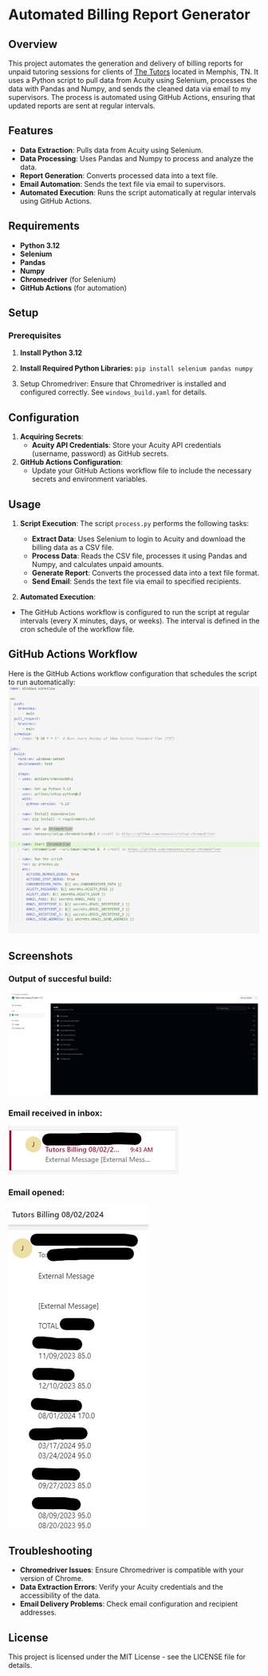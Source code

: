 # Automated Billing Report Generator 

## Overview
This project automates the generation and delivery of billing reports for unpaid tutoring sessions for clients of [The Tutors](https://thetutorsmemphis.com) located in Memphis, TN. It uses a Python script to pull data from Acuity using Selenium, processes the data with Pandas and Numpy, and sends the cleaned data via email to my supervisors. The process is automated using GitHub Actions, ensuring that updated reports are sent at regular intervals.

## Features
- **Data Extraction**: Pulls data from Acuity using Selenium.
- **Data Processing**: Uses Pandas and Numpy to process and analyze the data.
- **Report Generation**: Converts processed data into a text file.
- **Email Automation**: Sends the text file via email to supervisors.
- **Automated Execution**: Runs the script automatically at regular intervals using GitHub Actions.

## Requirements
- **Python 3.12**
- **Selenium**
- **Pandas**
- **Numpy**
- **Chromedriver** (for Selenium)
- **GitHub Actions** (for automation)

## Setup
### Prerequisites

1. **Install Python 3.12**

2. **Install Required Python Libraries:**
`pip install selenium pandas numpy`

3. Setup Chromedriver:
Ensure that Chromedriver is installed and configured correctly. See `windows_build.yaml` for details.

## Configuration
1. **Acquiring Secrets**:
      - **Acuity API Credentials**: Store your Acuity API credentials (username, password) as GitHub secrets.
2. **GitHub Actions Configuration**:
      - Update your GitHub Actions workflow file to include the necessary secrets and environment variables.

## Usage
1. **Script Execution**:
The script `process.py` performs the following tasks:
    - **Extract Data**: Uses Selenium to login to Acuity and download the billing data as a CSV file.
    - **Process Data**: Reads the CSV file, processes it using Pandas and Numpy, and calculates unpaid amounts.
    - **Generate Report**: Converts the processed data into a text file format.
    - **Send Email**: Sends the text file via email to specified recipients.

2. **Automated Execution**:
- The GitHub Actions workflow is configured to run the script at regular intervals (every X minutes, days, or weeks). The interval is defined in the cron schedule of the workflow file.

## GitHub Actions Workflow
Here is the GitHub Actions workflow configuration that schedules the script to run automatically:
![windows_build.yaml screen shot](screenshots/yaml-ss.png)

## Screenshots
### Output of succesful build:
![successful build](screenshots/build_success.png)
### Email received in inbox:
![email in inbox](screenshots/inbox.png)
### Email opened:
![opened email](screenshots/email.png)



## Troubleshooting
- **Chromedriver Issues**: Ensure Chromedriver is compatible with your version of Chrome.
- **Data Extraction Errors**: Verify your Acuity credentials and the accessibility of the data.
- **Email Delivery Problems**: Check email configuration and recipient addresses.

## License
This project is licensed under the MIT License - see the LICENSE file for details.
